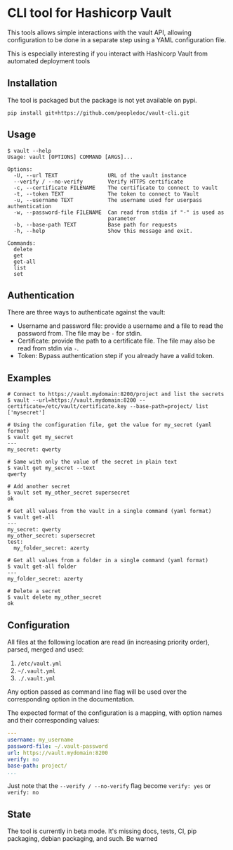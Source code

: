 # CLI tool for Hashicorp Vault

This tools allows simple interactions with the vault API, allowing
configuration to be done in a separate step using a YAML configuration file.

This is especially interesting if you interact with Hashicorp Vault from
automated deployment tools

## Installation

The tool is packaged but the package is not yet available on pypi.

`pip install git+https://github.com/peopledoc/vault-cli.git`

## Usage

```console
$ vault --help
Usage: vault [OPTIONS] COMMAND [ARGS]...

Options:
  -U, --url TEXT                URL of the vault instance
  --verify / --no-verify        Verify HTTPS certificate
  -c, --certificate FILENAME    The certificate to connect to vault
  -t, --token TEXT              The token to connect to Vault
  -u, --username TEXT           The username used for userpass authentication
  -w, --password-file FILENAME  Can read from stdin if "-" is used as
                                parameter
  -b, --base-path TEXT          Base path for requests
  -h, --help                    Show this message and exit.

Commands:
  delete
  get
  get-all
  list
  set
```

## Authentication

There are three ways to authenticate against the vault:
- Username and password file: provide a username and a file to read the
  password from. The file may be `-` for stdin.
- Certificate: provide the path to a certificate file. The file may also be
  read from stdin via `-`.
- Token: Bypass authentication step if you already have a valid token.

## Examples
```console
# Connect to https://vault.mydomain:8200/project and list the secrets
$ vault --url=https://vault.mydomain:8200 --certificate=/etc/vault/certificate.key --base-path=project/ list
['mysecret']

# Using the configuration file, get the value for my_secret (yaml format)
$ vault get my_secret
---
my_secret: qwerty

# Same with only the value of the secret in plain text
$ vault get my_secret --text
qwerty

# Add another secret
$ vault set my_other_secret supersecret
ok

# Get all values from the vault in a single command (yaml format)
$ vault get-all
---
my_secret: qwerty
my_other_secret: supersecret
test:
  my_folder_secret: azerty

# Get all values from a folder in a single command (yaml format)
$ vault get-all folder
---
my_folder_secret: azerty

# Delete a secret
$ vault delete my_other_secret
ok
```

## Configuration

All files at the following location are read (in increasing priority order),
parsed, merged and used:
1. `/etc/vault.yml`
2. `~/.vault.yml`
3. `./.vault.yml`

Any option passed as command line flag will be used over the corresponding
option in the documentation.

The expected format of the configuration is a mapping, with option names and
their corresponding values:

```yaml
---
username: my_username
password-file: ~/.vault-password
url: https://vault.mydomain:8200
verify: no
base-path: project/
...
```

Just note that the `--verify / --no-verify` flag become `verify: yes` or
`verify: no`

## State

The tool is currently in beta mode. It's missing docs, tests, CI, pip
packaging, debian packaging, and such. Be warned
